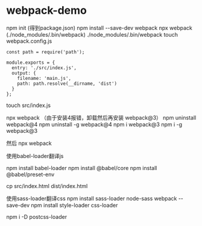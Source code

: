 # webpack-demo
npm init     (得到package.json)
npm install --save-dev webpack 
npx webpack   (./node_modules/.bin/webpack)
./node_modules/.bin/webpack
touch webpack.config.js

```
const path = require('path');

module.exports = {
  entry: './src/index.js',
  output: {
    filename: 'main.js',
    path: path.resolve(__dirname, 'dist')
  }
};
```

touch src/index.js


npx webpack （由于安装4报错，卸载然后再安装 webpack@3）
npm uninstall webpack@4
npm uninstall -g webpack@4
npm i webpack@3
npm i -g webpack@3

然后
npx webpack


使用babel-loader翻译js

npm install babel-loader
npm install @babel/core
npm install @babel/preset-env



cp src/index.html dist/index.html

使用sass-loader翻译css
npm install sass-loader node-sass webpack --save-dev
npm install style-loader css-loader


npm i -D postcss-loader

